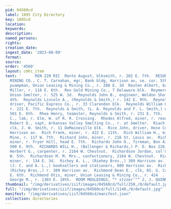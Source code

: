 ```yaml
---
pid: 04560cd
label: 1895 City Directory
key: 1895cd
location: 
keywords: 
description: 
named_persons: 
rights: 
creation_date: 
ingest_date: '2023-08-09'
format: 
source: 
order: '4560'
layout: cmhc_item
text: '      REN 229 RIC  Rente August, blksmith, r. 202 E. 7th.  RESURRECTION GOLD
  MINING CO., C. T. Carnahan, mgr, Bank bldg, Harrison av, se. cor. 5th.  Reuss Charles,
  puampman, Union Leasing & Mining Co., r. 208 E. 3d  Reuten Albert, baker, J. E.
  Miller, r. 118 E. 6th.  Rex Gold Mining Co., 7 Delaware blk.  Reymerd Robert, lab,
  Union Smelter, r. 525 W. 3d.  Reynolds John B., engineer, Weldon Shaft, r. 316 E.
  4th.  Reynolds Lincoln A., (Reynolds & Smith,) r. 142 E. 9th.  Reynolds Walter,
  driver, Pacific Express Co., r. 33 Clarendon blk.  Reynolds William O., mining,
  r. 221 E. 7th.  Reynolds & Smith, (L. A. Reynolds and F. L. Smith,) ore haul- ers,
  501 E. 6th.  Rhea Henry, teamster, Reynolds & Smith, r. 231 E. 7th.  Rhinhardt John
  C., lab, r. Elm, W. of R. R. Crossing.  Rhodes Alfred, miner, r. rear 391 BH. 2d.  Rhodes
  Robert D., sapt, Arkansas Valley Smelting Co., r. at Smelter.  Riach Thomas S. B.,
  clk, J. W. Smith, r. 11 DeMaineville blk.  Rice John, driver, Hose Co. No. 3, 704
  Harrison av.  Rich Frank, miner, r. 422 E. 11th.  Rich William H., miner, 6th Street
  Mine, r. 117 W. 7th.  Richard John, miner, r. 216 St. Louis av.  Richards Gomer,
  miner, r. Fryer Hill, head E. 7th.  Richards John O., fireman, Bon Air Shaft, r.
  500 E. 9th.  RICHARDS WILL H., (Ballenger & Richards,) P. O. Box 226, Denver, Colo.  Richardson
  Herbert G., carpenter, r. 2164 W. Chestnut.  Richardson Jordan, col’d, lab, r. 302
  W. 5th.  Richardson M. M. Mrs., confectionery, 2164 W. Chestnut.  Richens Riehard,
  miner, r. 134 E. 3d.  Richey A. L., (Riehey Bros.,) 309 Harrison av.  RICHEY BROS.,
  (J. C. and A. L.,) booksellers and stationers, 809 Harrison av.  Richey John C.,
  (Richey Bros.,) r. 309 Harrison av.  Richmond Dean E., clk, 8S. G. Canfield, 146
  E. 6th.  Richmond Otis, miner, Union Leasing & Mining Co., r. 424  . 6th. Richter
  George M., r. 1303 E. 10th.  ROOM MOULDINGS, “* stzzer’"” J, J. QUINN '
thumbnail: "/img/derivatives/iiif/images/04560cd/full/250,/0/default.jpg"
full: "/img/derivatives/iiif/images/04560cd/full/1140,/0/default.jpg"
manifest: "/img/derivatives/iiif/04560cd/manifest.json"
collection: directories
---
```

